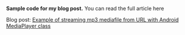 **Sample code for my blog post.**
You can read the full article here

Blog post: [Example of streaming mp3 mediafile from URL with Android MediaPlayer class](http://www.hrupin.com/2011/02/example-of-streaming-mp3-mediafile-with-android-mediaplayer-class)
